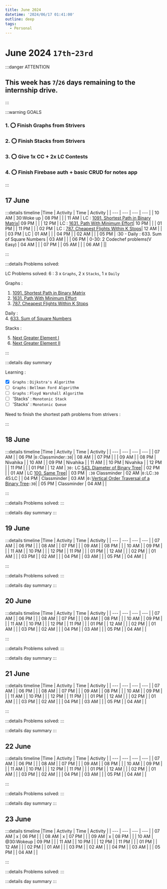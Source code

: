 ```yaml
---
title: June 2024
datetime: '2024/06/17 01:41:00'
outline: deep
tags:
  - Personal
---
```


# June 2024 `17th`-`23rd` 

:::danger ATTENTION
## This week has `7`/`26` days remaining to the internship drive.
:::

:::warning GOALS

### 1. :o: Finish Graphs from Strivers
### 2. :o: Finish Stacks from Strivers
### 3. :o: Give 1x CC + 2x LC Contests
### 4. :o: Finish Firebase auth + basic CRUD for notes app


:::

## 17 June

:::details timeline
|Time | Activity | Time | Activity |
| --- | --- | --- | --- |
| 10 AM | 30:Woke up | 08 PM | |
| 11 AM | LC : [1091. Shortest Path in Binary Matrix](https://leetcode.com/problems/shortest-path-in-binary-matrix/description/)| 09 PM | |
| 12 PM | LC : [1631. Path With Minimum Effort](https://leetcode.com/problems/path-with-minimum-effort/description/)| 10 PM | |
| 01 PM | | 11 PM | |
| 02 PM | LC : [787. Cheapest Flights Within K Stops](https://leetcode.com/problems/cheapest-flights-within-k-stops/description/)| 12 AM | |
| 03 PM | LC | 01 AM | |
| 04 PM | | 02 AM | |
| 05 PM | :30 - Daily : 633. Sum of Square Numbers | 03 AM | |
| 06 PM | 0-30: 2 Codechef problems(V Easy) | 04 AM | |
| 07 PM | | 05 AM | |
| 06 AM | ||

:::

:::details Problems solved:

LC Problems solved: 6 : 3 x `Graphs`, 2 x `Stacks`, 1 x `Daily`

Graphs : 

1. [1091. Shortest Path in Binary Matrix](https://leetcode.com/problems/shortest-path-in-binary-matrix/description/)
2. [1631. Path With Minimum Effort](https://leetcode.com/problems/path-with-minimum-effort/description/)
3. [787. Cheapest Flights Within K Stops](https://leetcode.com/problems/cheapest-flights-within-k-stops/description/)  

Daily :  
4. [633. Sum of Square Numbers](https://leetcode.com/problems/sum-of-square-numbers/description/)

Stacks : 

5. [Next Greater Element I](https://leetcode.com/problems/next-greater-element-i/description/)  
6. [Next Greater Element II](https://leetcode.com/problems/next-greater-element-ii/description/)

:::

:::details day summary

Learning : 

- [x] `Graphs` : `Dijkstra's Algorithm`
- [ ] `Graphs` : `Bellman Ford Algorithm`
- [ ] `Graphs` : `Floyd Warshall Algorithm`
- [ ] 'Stacks' : `Monotonic Stack`
- [ ] 'Stacks' : `Monotonic Queue`

Need to finish the shortest path problems from strivers :

:::

## 18 June

:::details timeline
|Time | Activity | Time | Activity |
| --- | --- | --- | --- |
| 07 AM | | 06 PM |`0:`Classminder`:30`|
| 08 AM | | 07 PM | |
| 09 AM | | 08 PM | Nivahika |
| 10 AM | | 09 PM | Nivahika |
| 11 AM | | 10 PM | Nivahika |
| 12 PM | | 11 PM | |
| 01 PM | | 12 AM | `30:` LC [543. Diameter of Binary Tree](https://leetcode.com/problems/diameter-of-binary-tree/description/)|
| 02 PM | | 01 AM | LC [100. Same Tree](https://leetcode.com/problems/same-tree/description/)|
| 03 PM | `:30` Classminder | 02 AM |`0:`LC`:30` 45:LC |
| 04 PM | Classminder | 03 AM |`0:`[Vertical Order Traversal of a Binary Tree](https://leetcode.com/problems/vertical-order-traversal-of-a-binary-tree/description/)`:30`|
| 05 PM | Classminder | 04 AM | |

:::

:::details Problems solved:
:::

:::details day summary
:::

## 19 June

:::details timeline
|Time | Activity | Time | Activity |
| --- | --- | --- | --- |
| 07 AM | | 06 PM | |
| 08 AM | | 07 PM | |
| 09 AM | | 08 PM | |
| 10 AM | | 09 PM | |
| 11 AM | | 10 PM | |
| 12 PM | | 11 PM | |
| 01 PM | | 12 AM | |
| 02 PM | | 01 AM | |
| 03 PM | | 02 AM | |
| 04 PM | | 03 AM | |
| 05 PM | | 04 AM | |

:::

:::details Problems solved:
:::

:::details day summary
:::

## 20 June

:::details timeline
|Time | Activity | Time | Activity |
| --- | --- | --- | --- |
| 07 AM | | 06 PM | |
| 08 AM | | 07 PM | |
| 09 AM | | 08 PM | |
| 10 AM | | 09 PM | |
| 11 AM | | 10 PM | |
| 12 PM | | 11 PM | |
| 01 PM | | 12 AM | |
| 02 PM | | 01 AM | |
| 03 PM | | 02 AM | |
| 04 PM | | 03 AM | |
| 05 PM | | 04 AM | |

:::

:::details Problems solved:
:::

:::details day summary
:::

## 21 June

:::details timeline
|Time | Activity | Time | Activity |
| --- | --- | --- | --- |
| 07 AM | | 06 PM | |
| 08 AM | | 07 PM | |
| 09 AM | | 08 PM | |
| 10 AM | | 09 PM | |
| 11 AM | | 10 PM | |
| 12 PM | | 11 PM | |
| 01 PM | | 12 AM | |
| 02 PM | | 01 AM | |
| 03 PM | | 02 AM | |
| 04 PM | | 03 AM | |
| 05 PM | | 04 AM | |

:::

:::details Problems solved:
:::

:::details day summary
:::

## 22 June

:::details timeline
|Time | Activity | Time | Activity |
| --- | --- | --- | --- |
| 07 AM | | 06 PM | |
| 08 AM | | 07 PM | |
| 09 AM | | 08 PM | |
| 10 AM | | 09 PM | |
| 11 AM | | 10 PM | |
| 12 PM | | 11 PM | |
| 01 PM | | 12 AM | |
| 02 PM | | 01 AM | |
| 03 PM | | 02 AM | |
| 04 PM | | 03 AM | |
| 05 PM | | 04 AM | |

:::

:::details Problems solved:
:::

:::details day summary
:::

## 23 June

:::details timeline
|Time | Activity | Time | Activity |
| --- | --- | --- | --- |
| 07 AM | x | 06 PM | |
| 08 AM | x | 07 PM | |
| 09 AM | x | 08 PM | |
| 10 AM | @30:Wokeup | 09 PM | |
| 11 AM | | 10 PM | |
| 12 PM | | 11 PM | |
| 01 PM | | 12 AM | |
| 02 PM | | 01 AM | |
| 03 PM | | 02 AM | |
| 04 PM | | 03 AM | |
| 05 PM | | 04 AM | |

:::

:::details Problems solved:
:::

:::details day summary
:::

